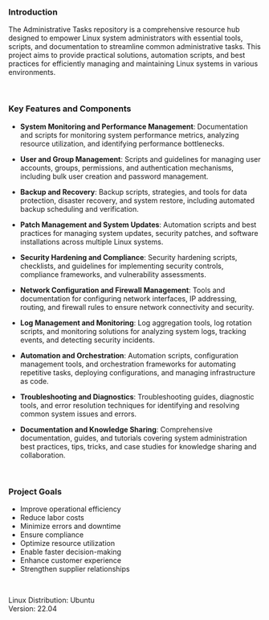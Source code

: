 ### Introduction

The Administrative Tasks repository is a comprehensive resource hub designed to empower Linux system administrators with essential tools, scripts, and documentation to streamline common administrative tasks. This project aims to provide practical solutions, automation scripts, and best practices for efficiently managing and maintaining Linux systems in various environments.

<br>

### Key Features and Components

- <b>System Monitoring and Performance Management</b>: Documentation and scripts for monitoring system performance metrics, analyzing resource utilization, and identifying performance bottlenecks.

- <b>User and Group Management</b>: Scripts and guidelines for managing user accounts, groups, permissions, and authentication mechanisms, including bulk user creation and password management.

- <b>Backup and Recovery</b>: Backup scripts, strategies, and tools for data protection, disaster recovery, and system restore, including automated backup scheduling and verification.

- <b>Patch Management and System Updates</b>: Automation scripts and best practices for managing system updates, security patches, and software installations across multiple Linux systems.

- <b>Security Hardening and Compliance</b>: Security hardening scripts, checklists, and guidelines for implementing security controls, compliance frameworks, and vulnerability assessments.

- <b>Network Configuration and Firewall Management</b>: Tools and documentation for configuring network interfaces, IP addressing, routing, and firewall rules to ensure network connectivity and security.

- <b>Log Management and Monitoring</b>: Log aggregation tools, log rotation scripts, and monitoring solutions for analyzing system logs, tracking events, and detecting security incidents.

- <b>Automation and Orchestration</b>: Automation scripts, configuration management tools, and orchestration frameworks for automating repetitive tasks, deploying configurations, and managing infrastructure as code.

- <b>Troubleshooting and Diagnostics</b>: Troubleshooting guides, diagnostic tools, and error resolution techniques for identifying and resolving common system issues and errors.

- <b>Documentation and Knowledge Sharing</b>: Comprehensive documentation, guides, and tutorials covering system administration best practices, tips, tricks, and case studies for knowledge sharing and collaboration.

<br>

### Project Goals

- Improve operational efficiency
- Reduce labor costs
- Minimize errors and downtime
- Ensure compliance
- Optimize resource utilization
- Enable faster decision-making
- Enhance customer experience
- Strengthen supplier relationships

<br>

Linux Distribution: Ubuntu
<br>
Version: 22.04
